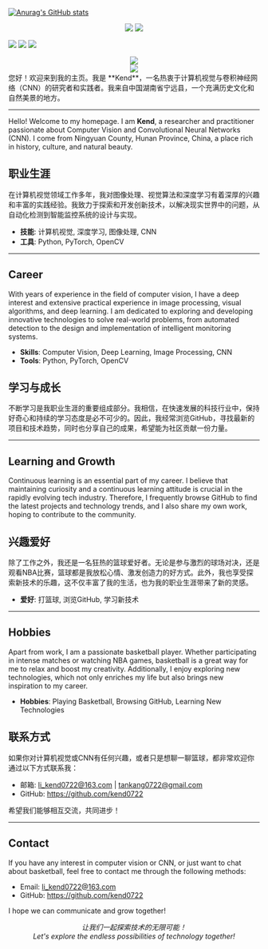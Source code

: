 [![Anurag's GitHub stats](https://github-readme-stats.vercel.app/api?username=kend0722&show_icons=true&theme=tokyonight)](https://github.com/anuraghazra/github-readme-stats)

<div align="center"> <img src="https://github-readme-stats.vercel.app/api/top-langs/?username=kend0722&show_icons=true&theme=tokyonight/> </div>

<div align="center"> <img src="https://github-profile-trophy.vercel.app/?username=kend0722" /> </div>

<span > <img src="https://img.shields.io/badge/-HTML5-E34F26?style=flat-square&logo=html5&logoColor=white" /> <img src="https://img.shields.io/badge/-CSS3-1572B6?style=flat-square&logo=css3" /> <img src="https://img.shields.io/badge/-JavaScript-oringe?style=flat-square&logo=javascript" /> </span>

<div align="center"> <img src="https://visitor-badge.glitch.me/badge?page_id=kend0722" /> </div>

<div align="center"> <img src="https://activity-graph.herokuapp.com/graph?username=kend0722&theme=xcode" /> </div>
您好！欢迎来到我的主页。我是 **Kend**，一名热衷于计算机视觉与卷积神经网络（CNN）的研究者和实践者。我来自中国湖南省宁远县，一个充满历史文化和自然美景的地方。

---

Hello! Welcome to my homepage. I am **Kend**, a researcher and practitioner passionate about Computer Vision and Convolutional Neural Networks (CNN). I come from Ningyuan County, Hunan Province, China, a place rich in history, culture, and natural beauty.

## 职业生涯

在计算机视觉领域工作多年，我对图像处理、视觉算法和深度学习有着深厚的兴趣和丰富的实践经验。我致力于探索和开发创新技术，以解决现实世界中的问题，从自动化检测到智能监控系统的设计与实现。

- **技能**: 计算机视觉, 深度学习, 图像处理, CNN
- **工具**: Python, PyTorch, OpenCV

---

## Career

With years of experience in the field of computer vision, I have a deep interest and extensive practical experience in image processing, visual algorithms, and deep learning. I am dedicated to exploring and developing innovative technologies to solve real-world problems, from automated detection to the design and implementation of intelligent monitoring systems.

- **Skills**: Computer Vision, Deep Learning, Image Processing, CNN
- **Tools**: Python, PyTorch, OpenCV

## 学习与成长

不断学习是我职业生涯的重要组成部分。我相信，在快速发展的科技行业中，保持好奇心和持续的学习态度是必不可少的。因此，我经常浏览GitHub，寻找最新的项目和技术趋势，同时也分享自己的成果，希望能为社区贡献一份力量。

---

## Learning and Growth

Continuous learning is an essential part of my career. I believe that maintaining curiosity and a continuous learning attitude is crucial in the rapidly evolving tech industry. Therefore, I frequently browse GitHub to find the latest projects and technology trends, and I also share my own work, hoping to contribute to the community.

## 兴趣爱好

除了工作之外，我还是一名狂热的篮球爱好者。无论是参与激烈的球场对决，还是观看NBA比赛，篮球都是我放松心情、激发创造力的好方式。此外，我也享受探索新技术的乐趣，这不仅丰富了我的生活，也为我的职业生涯带来了新的灵感。

- **爱好**: 打篮球, 浏览GitHub, 学习新技术

---

## Hobbies

Apart from work, I am a passionate basketball player. Whether participating in intense matches or watching NBA games, basketball is a great way for me to relax and boost my creativity. Additionally, I enjoy exploring new technologies, which not only enriches my life but also brings new inspiration to my career.

- **Hobbies**: Playing Basketball, Browsing GitHub, Learning New Technologies

## 联系方式

如果你对计算机视觉或CNN有任何兴趣，或者只是想聊一聊篮球，都非常欢迎你通过以下方式联系我：

- 邮箱: li_kend0722@163.com  | tankang0722@gmail.com
- GitHub: https://github.com/kend0722

希望我们能够相互交流，共同进步！

---

## Contact

If you have any interest in computer vision or CNN, or just want to chat about basketball, feel free to contact me through the following methods:

- Email: li_kend0722@163.com
- GitHub: https://github.com/kend0722

I hope we can communicate and grow together!

<p align="center">
  <i>让我们一起探索技术的无限可能！</i>
  <br>
  <i>Let's explore the endless possibilities of technology together!</i>
</p>
